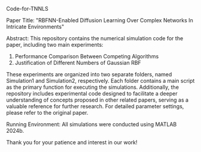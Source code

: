 Code-for-TNNLS


Paper Title: "RBFNN-Enabled Diffusion Learning Over Complex Networks In Intricate Environments"

Abstract:
This repository contains the numerical simulation code for the paper, including two main experiments:
1. Performance Comparison Between Competing Algorithms
2. Justification of Different Numbers of Gaussian RBF
   
These experiments are organized into two separate folders, named Simulation1 and Simulation2, respectively.  Each folder contains a main script as the primary function for executing the simulations.
Additionally, the repository includes experimental code designed to facilitate a deeper understanding of concepts proposed in other related papers, serving as a valuable reference for further research.
For detailed parameter settings, please refer to the original paper.

Running Environment:
All simulations were conducted using MATLAB 2024b.

Thank you for your patience and interest in our work!

